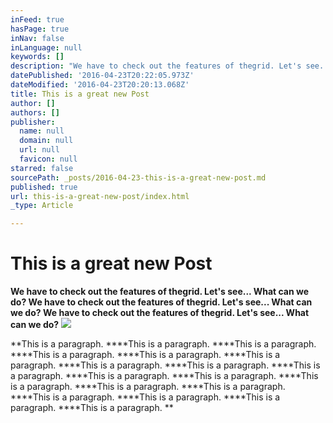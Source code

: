 ```yaml
---
inFeed: true
hasPage: true
inNav: false
inLanguage: null
keywords: []
description: "We have to check out the features of thegrid. Let's see... What can we do? We have to check out the features of thegrid. Let's see... What can we do? We have to check out the features of thegrid. Let's see... What can we do?"
datePublished: '2016-04-23T20:22:05.973Z'
dateModified: '2016-04-23T20:20:13.068Z'
title: This is a great new Post
author: []
authors: []
publisher:
  name: null
  domain: null
  url: null
  favicon: null
starred: false
sourcePath: _posts/2016-04-23-this-is-a-great-new-post.md
published: true
url: this-is-a-great-new-post/index.html
_type: Article

---
```

# This is a great new Post

**We have to check out the features of thegrid. Let's see... What can we do? We have to check out the features of thegrid. Let's see... What can we do? We have to check out the features of thegrid. Let's see... What can we do?**
![](https://the-grid-user-content.s3-us-west-2.amazonaws.com/d05b27d4-a506-45d9-bef7-3898b39b9055.png)

**This is a paragraph. ****This is a paragraph. ****This is a paragraph. ****This is a paragraph. ****This is a paragraph. ****This is a paragraph. ****This is a paragraph. ****This is a paragraph. ****This is a paragraph. ****This is a paragraph. ****This is a paragraph. ****This is a paragraph. ****This is a paragraph. ****This is a paragraph. ****This is a paragraph. ****This is a paragraph. ****This is a paragraph. ****This is a paragraph. **
